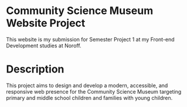 # Community Science Museum Website Project
This website is my submission for Semester Project 1 at my Front-end Development studies at Noroff.

# Description
This project aims to design and develop a modern, accessible, and responsive web presence for the Community Science Museum targeting primary and middle school children and families with young children.

 

